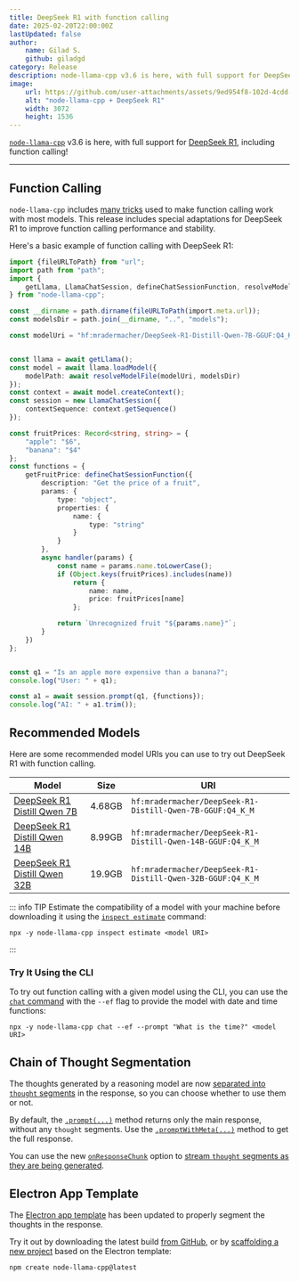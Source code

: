 ```yaml
---
title: DeepSeek R1 with function calling
date: 2025-02-20T22:00:00Z
lastUpdated: false
author:
    name: Gilad S.
    github: giladgd
category: Release
description: node-llama-cpp v3.6 is here, with full support for DeepSeek R1, including function calling!
image:
    url: https://github.com/user-attachments/assets/9ed954f8-102d-4cdd-96d8-9b6710b8a1f5
    alt: "node-llama-cpp + DeepSeek R1"
    width: 3072
    height: 1536
---
```

[`node-llama-cpp`](https://node-llama-cpp.withcat.ai) v3.6 is here, with full support for [DeepSeek R1](https://github.com/deepseek-ai/DeepSeek-R1), including function calling!

---

## Function Calling
`node-llama-cpp` includes [many tricks](../guide/function-calling) used to make function calling work with most models.
This release includes special adaptations for DeepSeek R1 to improve function calling performance and stability.

Here's a basic example of function calling with DeepSeek R1:
```typescript
import {fileURLToPath} from "url";
import path from "path";
import {
    getLlama, LlamaChatSession, defineChatSessionFunction, resolveModelFile
} from "node-llama-cpp";

const __dirname = path.dirname(fileURLToPath(import.meta.url));
const modelsDir = path.join(__dirname, "..", "models");

const modelUri = "hf:mradermacher/DeepSeek-R1-Distill-Qwen-7B-GGUF:Q4_K_M";


const llama = await getLlama();
const model = await llama.loadModel({
    modelPath: await resolveModelFile(modelUri, modelsDir)
});
const context = await model.createContext();
const session = new LlamaChatSession({
    contextSequence: context.getSequence()
});

const fruitPrices: Record<string, string> = {
    "apple": "$6",
    "banana": "$4"
};
const functions = {
    getFruitPrice: defineChatSessionFunction({
        description: "Get the price of a fruit",
        params: {
            type: "object",
            properties: {
                name: {
                    type: "string"
                }
            }
        },
        async handler(params) {
            const name = params.name.toLowerCase();
            if (Object.keys(fruitPrices).includes(name))
                return {
                    name: name,
                    price: fruitPrices[name]
                };

            return `Unrecognized fruit "${params.name}"`;
        }
    })
};


const q1 = "Is an apple more expensive than a banana?";
console.log("User: " + q1);

const a1 = await session.prompt(q1, {functions});
console.log("AI: " + a1.trim());
```


## Recommended Models
Here are some recommended model URIs you can use to try out DeepSeek R1 with function calling.

| Model                                                                                                   | Size   | URI                                                         |
|---------------------------------------------------------------------------------------------------------|--------|-------------------------------------------------------------|
| [DeepSeek R1 Distill Qwen 7B](https://huggingface.co/mradermacher/DeepSeek-R1-Distill-Qwen-7B-GGUF)     | 4.68GB | `hf:mradermacher/DeepSeek-R1-Distill-Qwen-7B-GGUF:Q4_K_M`   |
| [DeepSeek R1 Distill Qwen 14B](https://huggingface.co/mradermacher/DeepSeek-R1-Distill-Qwen-14B-GGUF)   | 8.99GB | `hf:mradermacher/DeepSeek-R1-Distill-Qwen-14B-GGUF:Q4_K_M`  |
| [DeepSeek R1 Distill Qwen 32B](https://huggingface.co/mradermacher/DeepSeek-R1-Distill-Qwen-32B-GGUF)   | 19.9GB | `hf:mradermacher/DeepSeek-R1-Distill-Qwen-32B-GGUF:Q4_K_M`  |

::: info TIP
Estimate the compatibility of a model with your machine before downloading it using the [`inspect estimate`](../cli/inspect/estimate.md) command:
```shell
npx -y node-llama-cpp inspect estimate <model URI>
```
:::

### Try It Using the CLI
To try out function calling with a given model using the CLI, you can use the [`chat` command](../cli/chat.md) with the `--ef` flag
to provide the model with date and time functions:

```shell
npx -y node-llama-cpp chat --ef --prompt "What is the time?" <model URI>
```


## Chain of Thought Segmentation
The thoughts generated by a reasoning model are now [separated into `thought` segments](../guide/chat-session.md#stream-response-segments) in the response,
so you can choose whether to use them or not.

By default, the [`.prompt(...)`](../api/classes/LlamaChatSession#prompt) method returns only the main response, without any `thought` segments.
Use the [`.promptWithMeta(...)`](../api/classes/LlamaChatSession#promptwithmeta) method to get the full response.

You can use the new [`onResponseChunk`](../api/type-aliases/LLamaChatPromptOptions.md#onresponsechunk) option to [stream `thought` segments as they are being generated](../guide/chat-session.md#stream-response-segments).


## Electron App Template
The [Electron app template](../guide/electron.md) has been updated to properly segment the thoughts in the response.

Try it out by downloading the latest build [from GitHub](https://github.com/withcatai/node-llama-cpp/releases/latest),
or by [scaffolding a new project](../guide/index.md#scaffold-new-project) based on the Electron template:

```shell
npm create node-llama-cpp@latest
```

<YouTubePlayer id="IqfMs0lfIvQ" />
